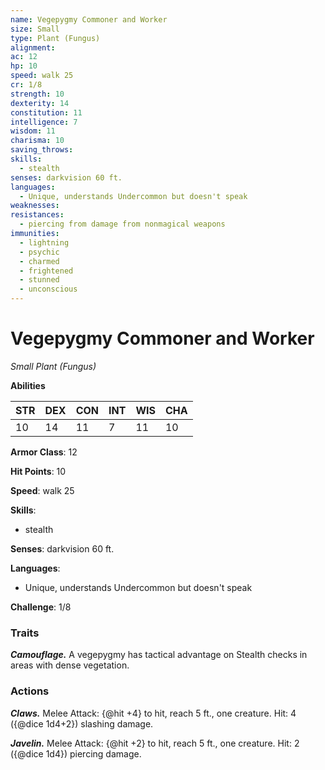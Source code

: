 ```yaml
---
name: Vegepygmy Commoner and Worker
size: Small
type: Plant (Fungus)
alignment: 
ac: 12
hp: 10
speed: walk 25
cr: 1/8
strength: 10
dexterity: 14
constitution: 11
intelligence: 7
wisdom: 11
charisma: 10
saving_throws:
skills:
  - stealth
senses: darkvision 60 ft.
languages:
  - Unique, understands Undercommon but doesn't speak
weaknesses:
resistances:
  - piercing from damage from nonmagical weapons
immunities:
  - lightning
  - psychic
  - charmed
  - frightened
  - stunned
  - unconscious
---
```


# Vegepygmy Commoner and Worker

*Small Plant (Fungus)*

**Abilities**

| STR | DEX | CON | INT | WIS | CHA |
| --- | --- | --- | --- | --- | --- |
| 10 | 14 | 11 | 7 | 11 | 10 |

**Armor Class**: 12

**Hit Points**: 10

**Speed**: walk 25

**Skills**:
  - stealth

**Senses**: darkvision 60 ft.

**Languages**:
  - Unique, understands Undercommon but doesn't speak

**Challenge**: 1/8

### Traits
***Camouflage.*** A vegepygmy has tactical advantage on Stealth checks in areas with dense vegetation.

### Actions
***Claws.*** Melee Attack: {@hit +4} to hit, reach 5 ft., one creature. Hit: 4 ({@dice 1d4+2}) slashing damage.

***Javelin.*** Melee Attack: {@hit +2} to hit, reach 5 ft., one creature. Hit: 2 ({@dice 1d4}) piercing damage.

